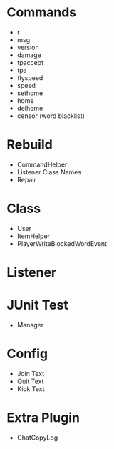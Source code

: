 # Commands

* r
* msg
* version
* damage
* tpaccept
* tpa
* flyspeed
* speed
* sethome
* home
* delhome
* censor (word blacklist)

# Rebuild

* CommandHelper
* Listener Class Names
* Repair

# Class

* User
* ItemHelper
* PlayerWriteBlockedWordEvent

# Listener

# JUnit Test

* Manager

# Config

* Join Text
* Quit Text
* Kick Text

# Extra Plugin

* ChatCopyLog